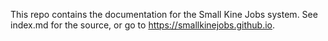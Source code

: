 This repo contains the documentation for the Small Kine Jobs system. See index.md for the source, or go to https://smallkinejobs.github.io.
